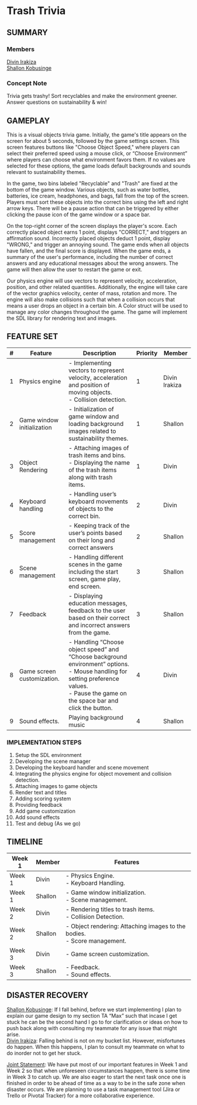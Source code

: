 # Trash Trivia

## SUMMARY

### Members 
[Divin Irakiza](https://gitlab.caltech.edu/dirakiza) <br>[Shallon Kobusinge](https://gitlab.caltech.edu/skobusin)

### Concept Note
Trivia gets trashy! Sort recyclables and make the environment greener. Answer questions on sustainability & win! 

## GAMEPLAY
This is a visual objects trivia game. Initially, the game's title appears on the screen for about 5 seconds, followed by the game settings screen. This screen features buttons like "Choose Object Speed," where players can select their preferred speed using a mouse click, or “Choose Environment” where players can choose what environment favors them. If no values are selected for these options, the game loads default backgrounds and sounds relevant to sustainability themes.

In the game, two bins labeled "Recyclable" and "Trash" are fixed at the bottom of the game window. Various objects, such as water bottles, batteries, ice cream, headphones, and bags, fall from the top of the screen. Players must sort these objects into the correct bins using the left and right arrow keys. There will be a pause action that can be triggered by either clicking the pause icon of the game window or a space bar.

On the top-right corner of the screen displays the player's score. Each correctly placed object earns 1 point, displays "CORRECT," and triggers an affirmation sound. Incorrectly placed objects deduct 1 point, display "WRONG," and trigger an annoying sound.  The game ends when all objects have fallen, and the final score is displayed.  When the game ends, a summary of the user's performance, including the number of correct answers and any educational messages about the wrong answers. The game will then allow the user to restart the game or exit.

Our physics engine will use vectors to represent velocity, acceleration, position, and other related quantities. Additionally, the engine will take care of the vector graphics velocity, center of mass, rotation and more. The engine will also make collisions such that when a collision occurs that means a user drops an object in a certain bin. A Color struct will be used to manage any color changes throughout the game. The game will implement the SDL library for rendering text and images.

## FEATURE SET
| #      | Feature | Description | Priority | Member |
| ----------- | ----------- |   ----------- |   ----------- |   ----------- | 
| 1      | Physics engine        | - Implementing vectors to represent velocity, acceleration and position of moving objects. <br> - Collision detection. | 1 | Divin Irakiza |
| 2|  Game window initialization | - Initialization of game window and loading background images related to sustainability themes. | 1 | Shallon | 
|3 | Object Rendering | - Attaching images of trash items and bins. <br> - Displaying the name of the trash items along with trash items. | 1 | Divin  |
|4 | Keyboard handling | - Handling user’s keyboard movements of objects to the correct bin. | 2 | Divin |
| 5 | Score management | - Keeping track of the user’s points based on their long and correct answers | 2 | Shallon |
| 6 | Scene management | - Handling different scenes in the game including the start screen, game play, end screen. | 3 | Shallon |
| 7 | Feedback | - Displaying education messages, feedback to the user based on their correct and incorrect answers from the game. | 3 | Shallon | 
| 8 | Game screen customization. | - Handling “Choose object speed” and “Choose background environment” options. <br> - Mouse handling for setting preference values.  <br> -  Pause the game on the space bar and click the button. | 4| Divin |
| 9 | Sound effects. | Playing background music | 4 | Shallon |


### IMPLEMENTATION STEPS
1. Setup the SDL environment
2. Developing the scene manager
3. Developing the keyboard handler and scene movement
4. Integrating the physics engine for object movement and collision detection.
5. Attaching images to game objects
6. Render text and titles
7. Adding scoring system
8. Providing feedback
9. Add game customization
10. Add sound effects
11. Test and debug (As we go)

## TIMELINE
| Week 1 | Member |  Features | 
| ------ | ----- | ------ | 
| Week 1      |  Divin |  - Physics Engine. <br> - Keyboard Handling. |
| Week 1      |  Shallon |  - Game window initialization. <br> - Scene management. |
| Week 2      |  Divin |  - Rendering titles to trash items. <br> - Collision Detection. |
| Week 2      |  Shallon |  - Object rendering: Attaching images to the bodies. <br> - Score management. |
| Week 3      |  Divin |  - Game screen customization. |
| Week 3      |  Shallon |  - Feedback. <br> - Sound effects. |


## DISASTER RECOVERY
<u>Shallon Kobusinge</u>: If I fall behind, before we start implementing I plan to explain our game design to my section TA “Max” such that incase I get stuck he can be the second hand I go to for clarification or ideas on how to push back along with consulting my teammate for any issue that might arise. 
<br>
<u>Divin Irakiza</u>: Falling behind is not on my bucket list. However, misfortunes do happen. When this happens, I plan to consult my teammate on what to do inorder not to get her stuck. 

<u>Joint Statement</u>:  We have put most of our important features in Week 1 and Week 2 so that when unforeseen circumstances happen, there is some time in Week 3 to catch up. We are also eager to start the next task once one is finished in order to be ahead of time as a way to be in the safe zone when disaster occurs. We are planning to use a task management tool (Jira or Trello or Pivotal Tracker) for a more collaborative experience.




